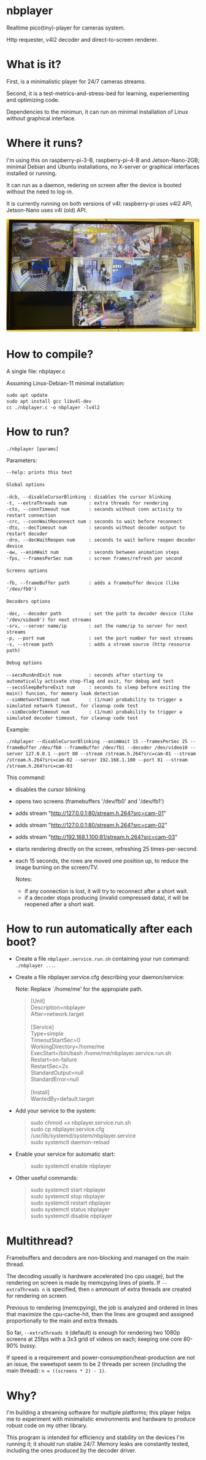 # nbplayer
Realtime pico(tiny)-player for cameras system.

Http requester, v4l2 decoder and direct-to-screen renderer.

# What is it?

First, is a minimalistic player for 24/7 cameras streams. 

Second, it is a test-metrics-and-stress-bed for learning, experiementing and optimizing code.

Dependencies to the minimun, it can run on minimal installation of Linux without graphical interface.

# Where it runs?

I'm using this on raspberry-pi-3-B, raspberry-pi-4-B and Jetson-Nano-2GB; minimal Debian and Ubuntu installations, no X-server or graphical interfaces installed or running.

It can run as a daemon, redering on screen after the device is booted without the need to log-in.

It is currently running on both versions of v4l: raspberry-pi uses v4l2 API, Jetson-Nano uses v4l (old) API.

![This player running on a raspberry-pi-4-B and a 1080p-tv!](nbplayer-photo-tv-1080.jpg "nbplayer, raspberry-pi-4-B and a 1080p-tv")

# How to compile?

A single file: nbplayer.c

Assuming Linux-Debian-11 minimal installation:


    sudo apt update
    sudo apt install gcc libv4l-dev
    cc ./nbplayer.c -o nbplayer -lv4l2

# How to run?

    ./nbplayer [params]

Parameters:

    --help: prints this text
    
    Global options

    -dcb, --disableCursorBlinking : disables the cursor blinking
    -t, --extraThreads num        : extra threads for rendering
    -cto, --connTimeout num       : seconds without conn activity to restart connection
    -crc, --connWaitReconnect num : seconds to wait before reconnect
    -dto, --decTimeout num        : seconds without decoder output to restart decoder
    -dro, --decWaitReopen num     : seconds to wait before reopen decoder device
    -aw, --animWait num           : seconds between animation steps
    -fps, --framesPerSec num      : screen frames/refresh per second
    
    Screens options

    -fb, --frameBuffer path       : adds a framebuffer device (like '/dev/fb0')
    
    Decoders options

    -dec, --decoder path          : set the path to decoder device (like '/dev/video0') for next streams
    -srv, --server name/ip        : set the name/ip to server for next streams
    -p, --port num                : set the port number for next streams
    -s, --stream path             : adds a stream source (http resource path)
    
    Debug options

    --secsRunAndExit num          : seconds after starting to automatically activate stop-flag and exit, for debug and test
    --secsSleepBeforeExit num     : seconds to sleep before exiting the main() funcion, for memory leak detection
    --simNetworkTimeout num       : (1/num) probability to trigger a simulated network timeout, for cleanup code test
    --simDecoderTimeout num       : (1/num) probability to trigger a simulated decoder timeout, for cleanup code test

Example:

    ./nbplayer --disableCursorBlinking --animWait 15 --framesPerSec 25 --frameBuffer /dev/fb0 --frameBuffer /dev/fb1 --decoder /dev/video10 --server 127.0.0.1 --port 80 --stream /stream.h.264?src=cam-01 --stream /stream.h.264?src=cam-02 --server 192.168.1.100 --port 81 --stream /stream.h.264?src=cam-03

This command:

- disables the cursor blinking
- opens two screens (framebuffers '/dev/fb0' and '/dev/fb1')
- adds stream "http://127.0.0.1:80/stream.h.264?src=cam-01"
- adds stream "http://127.0.0.1:80/stream.h.264?src=cam-02"
- adds stream "http://192.168.1.100:81/stream.h.264?src=cam-03"
- starts rendering directly on the screen, refreshing 25 times-per-second.
- each 15 seconds, the rows are moved one position up, to reduce the image burning on the screen/TV.

    Notes:
    - if any connection is lost, it will try to reconnect after a short wait.
    - if a decoder stops producing (invalid compressed data), it will be reopened after a short wait.

# How to run automatically after each boot?

- Create a file `nbplayer.service.run.sh` containing your run command: `./nbplayer ...`.

- Create a file nbplayer.service.cfg describing your daemon/service:

    Note: Replace `/home/me' for the appropiate path.

    >[Unit]<br>
    >Description=nbplayer<br>
    >After=network.target<br>
    ><br>
    >[Service]<br>
    >Type=simple<br>
    >TimeoutStartSec=0<br>
    >WorkingDirectory=/home/me<br>
    >ExecStart=/bin/bash /home/me/nbplayer.service.run.sh<br>
    >Restart=on-failure<br>
    >RestartSec=2s<br>
    >StandardOutput=null<br>
    >StandardError=null<br>
    ><br>
    >[Install]<br>
    >WantedBy=default.target<br>

- Add your service to the system:

    >sudo chmod +x nbplayer.service.run.sh<br>
    >sudo cp nbplayer.service.cfg /usr/lib/systemd/system/nbplayer.service<br>
    >sudo systemctl daemon-reload<br>

- Enable your service for automatic start:

    >sudo systemctl enable nbplayer<br>

- Other useful commands:

    >sudo systemctl start nbplayer<br>
    >sudo systemctl stop nbplayer<br>
    >sudo systemctl restart nbplayer<br>
    >sudo systemctl status nbplayer<br>
    >sudo systemctl disable nbplayer<br>

# Multithread?

Framebuffers and decoders are non-blocking and managed on the main thread. 

The decoding usually is hardware accelerated (no cpu usage), but the rendering on screen is made by memcpying lines of pixels. If `--extraThreads n` is specified, then `n` ammount of extra threads are created for rendering on screen.

Previous to rendering (memcpying), the job is analyzed and ordered in lines that maximize the cpu-cache-hit, then the lines are grouped and assigned proportionally to the main and extra threads.

So far, `--extraThreads 0` (default) is enough for rendering two 1080p screens at 25fps with a 3x3 grid of videos on each; keeping one core 80-90% bussy.

If speed is a requirement and power-consumption/heat-production are not an issue, the sweetspot seem to be 2 threads per screen (including the main thread): `n = ((screens * 2) - 1)`.

# Why?

I'm building a streaming software for multiple platforms; this player helps me to experiment with minimalistic environments and hardware to produce robust code on my other library.

This program is intended for efficiency and stability on the devices I'm running it; it should run stable 24/7. Memory leaks are constantly tested, including the ones produced by the decoder driver.